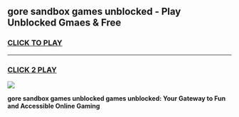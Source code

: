 
## gore sandbox games unblocked - Play Unblocked Gmaes & Free
<h3>
<a href="https://premium.freeplayer.one?title=gore_sandbox_games_unblocked&ref=20F">CLICK TO PLAY</a></h3>
<hr>

<h3>
<a href="https://premium.freeplayer.one?title=gore_sandbox_games_unblocked&ref=20F">CLICK 2 PLAY</a>
  
</h3>

<a href="https://premium.freeplayer.one?title=gore_sandbox_games_unblocked&ref=20F/"><img src="https://clearcache.store/games.png"></a>


**gore sandbox games unblocked games unblocked: Your Gateway to Fun and Accessible Online Gaming**
